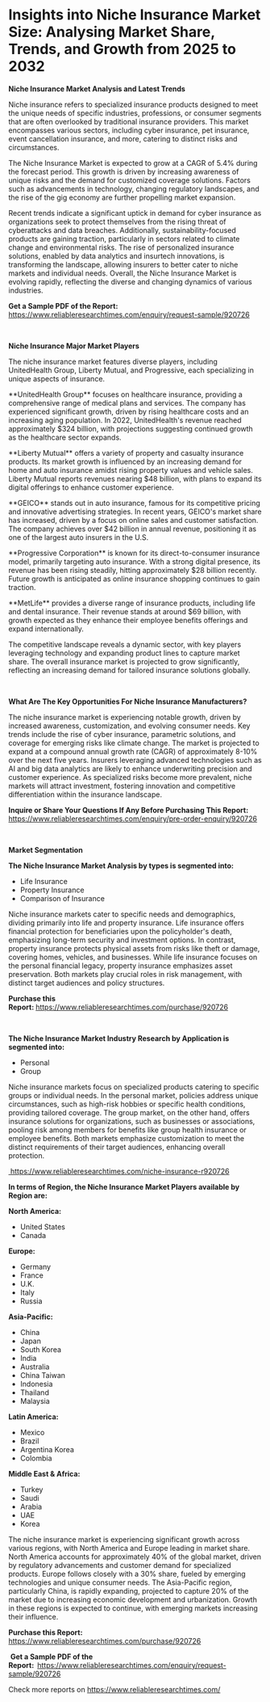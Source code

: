 <p><h1>Insights into Niche Insurance Market Size: Analysing Market Share, Trends, and Growth from 2025 to 2032</h1></p><p><strong>Niche Insurance Market Analysis and Latest Trends</strong></p>
<p><p>Niche insurance refers to specialized insurance products designed to meet the unique needs of specific industries, professions, or consumer segments that are often overlooked by traditional insurance providers. This market encompasses various sectors, including cyber insurance, pet insurance, event cancellation insurance, and more, catering to distinct risks and circumstances.</p><p>The Niche Insurance Market is expected to grow at a CAGR of 5.4% during the forecast period. This growth is driven by increasing awareness of unique risks and the demand for customized coverage solutions. Factors such as advancements in technology, changing regulatory landscapes, and the rise of the gig economy are further propelling market expansion. </p><p>Recent trends indicate a significant uptick in demand for cyber insurance as organizations seek to protect themselves from the rising threat of cyberattacks and data breaches. Additionally, sustainability-focused products are gaining traction, particularly in sectors related to climate change and environmental risks. The rise of personalized insurance solutions, enabled by data analytics and insurtech innovations, is transforming the landscape, allowing insurers to better cater to niche markets and individual needs. Overall, the Niche Insurance Market is evolving rapidly, reflecting the diverse and changing dynamics of various industries.</p></p>
<p><strong>Get a Sample PDF of the Report:&nbsp;</strong> <a href="https://www.reliableresearchtimes.com/enquiry/request-sample/920726?utm_campaign=3287&utm_medium=2&utm_source=Github&utm_content=ia&utm_term=06032025&utm_id=niche-insurance">https://www.reliableresearchtimes.com/enquiry/request-sample/920726</a></p>
<p>&nbsp;</p>
<p><strong>Niche Insurance Major Market Players</strong></p>
<p><p>The niche insurance market features diverse players, including UnitedHealth Group, Liberty Mutual, and Progressive, each specializing in unique aspects of insurance. </p><p>**UnitedHealth Group** focuses on healthcare insurance, providing a comprehensive range of medical plans and services. The company has experienced significant growth, driven by rising healthcare costs and an increasing aging population. In 2022, UnitedHealth's revenue reached approximately $324 billion, with projections suggesting continued growth as the healthcare sector expands.</p><p>**Liberty Mutual** offers a variety of property and casualty insurance products. Its market growth is influenced by an increasing demand for home and auto insurance amidst rising property values and vehicle sales. Liberty Mutual reports revenues nearing $48 billion, with plans to expand its digital offerings to enhance customer experience.</p><p>**GEICO** stands out in auto insurance, famous for its competitive pricing and innovative advertising strategies. In recent years, GEICO's market share has increased, driven by a focus on online sales and customer satisfaction. The company achieves over $42 billion in annual revenue, positioning it as one of the largest auto insurers in the U.S.</p><p>**Progressive Corporation** is known for its direct-to-consumer insurance model, primarily targeting auto insurance. With a strong digital presence, its revenue has been rising steadily, hitting approximately $28 billion recently. Future growth is anticipated as online insurance shopping continues to gain traction.</p><p>**MetLife** provides a diverse range of insurance products, including life and dental insurance. Their revenue stands at around $69 billion, with growth expected as they enhance their employee benefits offerings and expand internationally.</p><p>The competitive landscape reveals a dynamic sector, with key players leveraging technology and expanding product lines to capture market share. The overall insurance market is projected to grow significantly, reflecting an increasing demand for tailored insurance solutions globally.</p></p>
<p>&nbsp;</p>
<p><strong>What Are The Key Opportunities For Niche Insurance Manufacturers?</strong></p>
<p><p>The niche insurance market is experiencing notable growth, driven by increased awareness, customization, and evolving consumer needs. Key trends include the rise of cyber insurance, parametric solutions, and coverage for emerging risks like climate change. The market is projected to expand at a compound annual growth rate (CAGR) of approximately 8-10% over the next five years. Insurers leveraging advanced technologies such as AI and big data analytics are likely to enhance underwriting precision and customer experience. As specialized risks become more prevalent, niche markets will attract investment, fostering innovation and competitive differentiation within the insurance landscape.</p></p>
<p><strong>Inquire or Share Your Questions If Any Before Purchasing This Report:</strong> <a href="https://www.reliableresearchtimes.com/enquiry/pre-order-enquiry/920726?utm_campaign=3287&utm_medium=2&utm_source=Github&utm_content=ia&utm_term=06032025&utm_id=niche-insurance">https://www.reliableresearchtimes.com/enquiry/pre-order-enquiry/920726</a></p>
<p>&nbsp;</p>
<p><strong>Market Segmentation</strong></p>
<p><strong>The Niche Insurance Market Analysis by types is segmented into:</strong></p>
<p><ul><li>Life Insurance</li><li>Property Insurance</li><li>Comparison of Insurance</li></ul></p>
<p><p>Niche insurance markets cater to specific needs and demographics, dividing primarily into life and property insurance. Life insurance offers financial protection for beneficiaries upon the policyholder's death, emphasizing long-term security and investment options. In contrast, property insurance protects physical assets from risks like theft or damage, covering homes, vehicles, and businesses. While life insurance focuses on the personal financial legacy, property insurance emphasizes asset preservation. Both markets play crucial roles in risk management, with distinct target audiences and policy structures.</p></p>
<p><strong>Purchase this Report:&nbsp;</strong><a href="https://www.reliableresearchtimes.com/purchase/920726?utm_campaign=3287&utm_medium=2&utm_source=Github&utm_content=ia&utm_term=06032025&utm_id=niche-insurance">https://www.reliableresearchtimes.com/purchase/920726</a></p>
<p>&nbsp;</p>
<p><strong>The Niche Insurance Market Industry Research by Application is segmented into:</strong></p>
<p><ul><li>Personal</li><li>Group</li></ul></p>
<p><p>Niche insurance markets focus on specialized products catering to specific groups or individual needs. In the personal market, policies address unique circumstances, such as high-risk hobbies or specific health conditions, providing tailored coverage. The group market, on the other hand, offers insurance solutions for organizations, such as businesses or associations, pooling risk among members for benefits like group health insurance or employee benefits. Both markets emphasize customization to meet the distinct requirements of their target audiences, enhancing overall protection.</p></p>
<p><a href="https://www.reliableresearchtimes.com/niche-insurance-r920726?utm_campaign=3287&utm_medium=2&utm_source=Github&utm_content=ia&utm_term=06032025&utm_id=niche-insurance">&nbsp;https://www.reliableresearchtimes.com/niche-insurance-r920726</a></p>
<p><strong>In terms of Region, the Niche Insurance Market Players available by Region are:</strong></p>
<p>
    <p> <strong> North America: </strong>
        <ul>
            <li>United States</li>
            <li>Canada</li>
        </ul>
        </p> 
    <p> <strong> Europe: </strong>
        <ul>
            <li>Germany</li>
            <li>France</li>
            <li>U.K.</li>
            <li>Italy</li>
            <li>Russia</li>
        </ul>
        </p> 
    <p> <strong> Asia-Pacific: </strong>
        <ul>
            <li>China</li>
            <li>Japan</li>
            <li>South Korea</li>
            <li>India</li>
            <li>Australia</li>
            <li>China Taiwan</li>
            <li>Indonesia</li>
            <li>Thailand</li>
            <li>Malaysia</li>
        </ul>
        </p> 
    <p> <strong> Latin America: </strong>
        <ul>
            <li>Mexico</li>
            <li>Brazil</li>
            <li>Argentina Korea</li>
            <li>Colombia</li>
        </ul>
        </p> 
    <p> <strong> Middle East & Africa: </strong>
        <ul>
            <li>Turkey</li>
            <li>Saudi</li>
            <li>Arabia</li>
            <li>UAE</li>
            <li>Korea</li>
        </ul>
    </p>
    </p>
<p><p>The niche insurance market is experiencing significant growth across various regions, with North America and Europe leading in market share. North America accounts for approximately 40% of the global market, driven by regulatory advancements and customer demand for specialized products. Europe follows closely with a 30% share, fueled by emerging technologies and unique consumer needs. The Asia-Pacific region, particularly China, is rapidly expanding, projected to capture 20% of the market due to increasing economic development and urbanization. Growth in these regions is expected to continue, with emerging markets increasing their influence.</p></p>
<p><strong>Purchase this Report: </strong><a href="https://www.reliableresearchtimes.com/purchase/920726?utm_campaign=3287&utm_medium=2&utm_source=Github&utm_content=ia&utm_term=06032025&utm_id=niche-insurance">https://www.reliableresearchtimes.com/purchase/920726</a></p>
<p>&nbsp;<strong>Get a Sample PDF of the Report:&nbsp;&nbsp;</strong><a href="https://www.reliableresearchtimes.com/enquiry/request-sample/920726?utm_campaign=3287&utm_medium=2&utm_source=Github&utm_content=ia&utm_term=06032025&utm_id=niche-insurance">https://www.reliableresearchtimes.com/enquiry/request-sample/920726</a></p>
<p><strong></strong></p>
<p>Check more reports on <a href="https://www.reliableresearchtimes.com/?utm_campaign=3287&utm_medium=2&utm_source=Github&utm_content=ia&utm_term=06032025&utm_id=niche-insurance">https://www.reliableresearchtimes.com/</a></p>